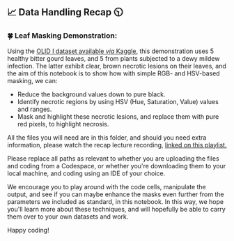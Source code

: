 ## 📈 Data Handling Recap 🕥

### 🍀 Leaf Masking Demonstration:

Using the [OLID I dataset available _via_ Kaggle](https://www.kaggle.com/datasets/raiaone/olid-i?resource=download), this demonstration uses 5 healthy bitter gourd leaves, and 5 from plants subjected to a dewy mildew infection. The latter exhibit clear, brown necrotic lesions on their leaves, and the aim of this notebook is to show how with simple RGB- and HSV-based masking, we can:

- Reduce the background values down to pure black.
- Identify necrotic regions by using HSV (Hue, Saturation, Value) values and ranges.
- Mask and highlight these necrotic lesions, and replace them with pure red pixels, to highlight necrosis.

All the files you will need are in this folder, and should you need extra information, please watch the recap lecture recording, [linked on this playlist.](https://www.youtube.com/playlist?list=PLTRx90_S7dFsE3y_e1nBCo2VDOshgbwcS)

Please replace all paths as relevant to whether you are uploading the files and coding from a Codespace, or whether you're downloading them to your local machine, and coding using an IDE of your choice.

We encourage you to play around with the code cells, manipulate the output, and see if you can maybe enhance the masks even further from the parameters we included as standard, in this notebook. In this way, we hope you'll learn more about these techniques, and will hopefully be able to carry them over to your own datasets and work.

Happy coding!
